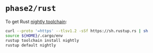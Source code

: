 # `phase2/rust`

To get Rust [nightly toolchain][rust-nightly]:

  ```bash
  curl --proto '=https' --tlsv1.2 -sSf https://sh.rustup.rs | sh
  source ${HOME}/.cargo/env
  rustup toolchain install nightly
  rustup default nightly
  ```

[rust-nightly]: (https://rust-lang.github.io/rustup/concepts/channels.html)
